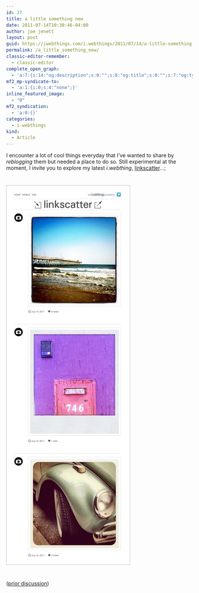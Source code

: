 ```yaml
---
id: 27
title: a little something new
date: 2011-07-14T10:30:46-04:00
author: joe jenett
layout: post
guid: https://iwebthings.com/i.webthings/2011/07/14/a-little-something-new/
permalink: /a_little_something_new/
classic-editor-remember:
  - classic-editor
complete_open_graph:
  - 'a:7:{s:14:"og:description";s:0:"";s:8:"og:title";s:0:"";s:7:"og:type";s:0:"";s:12:"twitter:card";s:7:"summary";s:15:"twitter:creator";s:0:"";s:19:"twitter:description";s:0:"";s:8:"og:image";s:0:"";}'
mf2_mp-syndicate-to:
  - 'a:1:{i:0;s:4:"none";}'
inline_featured_image:
  - "0"
mf2_syndication:
  - 'a:0:{}'
categories:
  - i-webthings
kind:
  - Article
---
```

I encounter a lot of cool things everyday that I&#8217;ve wanted to share by _reblogging_ them but needed a place to do so. Still experimental at the moment, I invite you to explore my latest _i.webthing_, [linkscatter](http://linkscatter.joejenett.com/)...;

[<img style="border: none; margin: 24px 0;" src="/images/lscatter.jpg" alt="linkscatter" />](http://linkscatter.joejenett.com/ "linkscatter")

([prior discussion](https://disqus.com/home/discussion/iwebthings/iwebthings_a_little_something_new/))